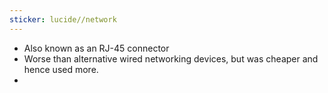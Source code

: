 ```yaml
---
sticker: lucide//network
---
```

- Also known as an RJ-45 connector
- Worse than alternative wired networking devices, but was cheaper and hence used more.
- 